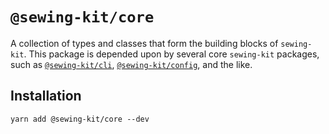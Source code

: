 # `@sewing-kit/core`

A collection of types and classes that form the building blocks of `sewing-kit`. This package is depended upon by several core `sewing-kit` packages, such as [`@sewing-kit/cli`](../packages/cli), [`@sewing-kit/config`](../packages/config), and the like.

## Installation

```
yarn add @sewing-kit/core --dev
```
